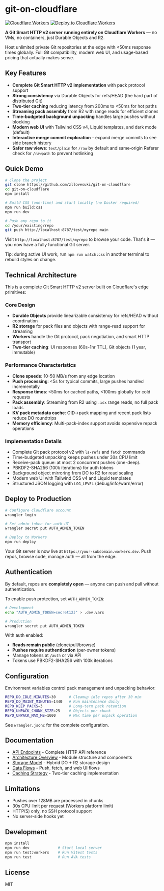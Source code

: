 # git-on-cloudflare

[![Cloudflare Workers](https://img.shields.io/badge/Cloudflare-Workers-f38020?logo=cloudflare&logoColor=white)](https://developers.cloudflare.com/workers/)
[![Deploy to Cloudflare Workers](https://deploy.workers.cloudflare.com/button)](https://deploy.workers.cloudflare.com/?url=https://github.com/zllovesuki/git-on-cloudflare)

**A Git Smart HTTP v2 server running entirely on Cloudflare Workers** — no VMs, no containers, just Durable Objects and R2.

Host unlimited private Git repositories at the edge with <50ms response times globally. Full Git compatibility, modern web UI, and usage-based pricing that actually makes sense.

## Key Features

- **Complete Git Smart HTTP v2 implementation** with pack protocol support
- **Strong consistency** via Durable Objects for refs/HEAD (the hard part of distributed Git)
- **Two-tier caching** reducing latency from 200ms to <50ms for hot paths
- **Streaming pack assembly** from R2 with range reads for efficient clones
- **Time-budgeted background unpacking** handles large pushes without blocking
- **Modern web UI** with Tailwind CSS v4, Liquid templates, and dark mode (default)
- **Interactive merge commit exploration** - expand merge commits to see side branch history
- **Safer raw views**: `text/plain` for `/raw` by default and same‑origin Referer check for `/rawpath` to prevent hotlinking

## Quick Demo

```bash
# Clone the project
git clone https://github.com/zllovesuki/git-on-cloudflare
cd git-on-cloudflare
npm install

# Build CSS (one‑time) and start locally (no Docker required)
npm run build:css
npm run dev

# Push any repo to it
cd /your/existing/repo
git push http://localhost:8787/test/myrepo main
```

Visit `http://localhost:8787/test/myrepo` to browse your code. That's it — you now have a fully functional Git server.

Tip: during active UI work, run `npm run watch:css` in another terminal to rebuild styles on change.

## Technical Architecture

This is a complete Git Smart HTTP v2 server built on Cloudflare's edge primitives:

### Core Design

- **Durable Objects** provide linearizable consistency for refs/HEAD without coordination
- **R2 storage** for pack files and objects with range-read support for streaming
- **Workers** handle the Git protocol, pack negotiation, and smart HTTP transport
- **Two-tier caching**: UI responses (60s-1hr TTL), Git objects (1 year, immutable)

### Performance Characteristics

- **Clone speeds**: 10-50 MB/s from any edge location
- **Push processing**: <5s for typical commits, large pushes handled incrementally
- **Response times**: <50ms for cached paths, <100ms globally for cold requests
- **Pack assembly**: Streaming from R2 using `.idx` range reads, no full pack loads
- **KV pack metadata cache**: OID→pack mapping and recent pack lists reduce DO roundtrips
- **Memory efficiency**: Multi-pack-index support avoids expensive repack operations

### Implementation Details

- Complete Git pack protocol v2 with `ls-refs` and `fetch` commands
- Time-budgeted unpacking keeps pushes under 30s CPU limit
- Receive-pack queue: at most 2 concurrent pushes (one-deep).
- PBKDF2-SHA256 (100k iterations) for auth tokens
- Background object mirroring from DO to R2 for read scaling
- Modern web UI with Tailwind CSS v4 and Liquid templates
- Structured JSON logging with `LOG_LEVEL` (debug/info/warn/error)

## Deploy to Production

```bash
# Configure Cloudflare account
wrangler login

# Set admin token for auth UI
wrangler secret put AUTH_ADMIN_TOKEN

# Deploy to Workers
npm run deploy
```

Your Git server is now live at `https://your-subdomain.workers.dev`. Push repos, browse code, manage auth — all from the edge.

## Authentication

By default, repos are **completely open** — anyone can push and pull without authentication.

To enable push protection, set `AUTH_ADMIN_TOKEN`:

```bash
# Development
echo "AUTH_ADMIN_TOKEN=secret123" > .dev.vars

# Production
wrangler secret put AUTH_ADMIN_TOKEN
```

With auth enabled:

- **Reads remain public** (clone/pull/browse)
- **Pushes require authentication** (per-owner tokens)
- Manage tokens at `/auth` or via API
- Tokens use PBKDF2-SHA256 with 100k iterations

## Configuration

Environment variables control pack management and unpacking behavior:

```bash
REPO_DO_IDLE_MINUTES=30      # Cleanup idle repos after 30 min
REPO_DO_MAINT_MINUTES=1440   # Run maintenance daily
REPO_KEEP_PACKS=3            # Long-term pack retention
REPO_UNPACK_CHUNK_SIZE=25    # Objects per chunk
REPO_UNPACK_MAX_MS=1000      # Max time per unpack operation
```

See `wrangler.jsonc` for the complete configuration.

## Documentation

- [API Endpoints](docs/api-endpoints.md) - Complete HTTP API reference
- [Architecture Overview](docs/architecture.md) - Module structure and components
- [Storage Model](docs/storage.md) - Hybrid DO + R2 storage design
- [Data Flows](docs/data-flows.md) - Push, fetch, and web UI flows
- [Caching Strategy](docs/caching.md) - Two-tier caching implementation

## Limitations

- Pushes over 128MB are processed in chunks
- 30s CPU limit per request (Workers platform limit)
- HTTP(S) only, no SSH protocol support
- No server-side hooks yet

## Development

```bash
npm install
npm run dev             # Start local server
npm run test:workers    # Run Vitest tests
npm run test            # Run AVA tests
```

## License

MIT
